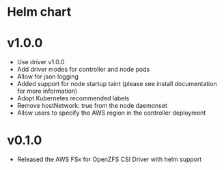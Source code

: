 # Helm chart
# v1.0.0
* Use driver v1.0.0
* Add driver modes for controller and node pods
* Allow for json logging
* Added support for node startup taint (please see install documentation for more information)
* Adopt Kubernetes recommended labels
* Remove hostNetwork: true from the node daemonset
* Allow users to specify the AWS region in the controller deployment

# v0.1.0
* Released the AWS FSx for OpenZFS CSI Driver with helm support
